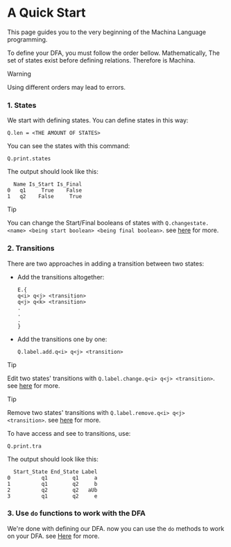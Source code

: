 # A Quick Start

This page guides you to the very beginning of the Machina Language programming.

To define your DFA, you must follow the order bellow. Mathematically, The set of states exist before defining relations. Therefore is Machina.

> [!WARNING]
> Using different orders may lead to errors.

### 1. States

We start with defining states. You can define states in this way: 
```
Q.len = <THE AMOUNT OF STATES>
```
You can see the states with this command:
```
Q.print.states
```
The output should look like this:
```
  Name Is_Start Is_Final
0   q1     True    False
1   q2    False     True
```
> [!TIP]
> You can change the Start/Final booleans of states with ```Q.changestate.<name> <being start boolean> <being final boolean>```. see [here](https://github.com/devtracer/Machina-Language/blob/main/docs/Tutorial/Q.md) for more.

### 2. Transitions

There are two approaches in adding a transition between two states:
  - Add the transitions altogether:
    ```
    E.{
    q<i> q<j> <transition>
    q<j> q<k> <transition>
    .
    .
    .
    }
    ```
  - Add the transitions one by one:
    ```
    Q.label.add.q<i> q<j> <transition>
    ```
> [!TIP]
> Edit two states' transitions with ```Q.label.change.q<i> q<j> <transition>```. see [here](https://github.com/devtracer/Machina-Language/blob/main/docs/Tutorial/Q.md) for more.

> [!TIP]
> Remove two states' transitions with ```Q.label.remove.q<i> q<j> <transition>```. see [here](https://github.com/devtracer/Machina-Language/blob/main/docs/Tutorial/Q.md) for more.

To have access and see to transitions, use:
```
Q.print.tra
```
The output should look like this:
```
  Start_State End_State Label
0          q1        q1     a
1          q1        q2     b
2          q2        q2   aUb
3          q1        q2     e
```

### 3. Use ```do``` functions to work with the DFA

We're done with defining our DFA. now you can use the ```do``` methods to work on your DFA. see [Here](https://github.com/devtracer/Machina-Language/blob/main/docs/Tutorial/do.md) for more.

